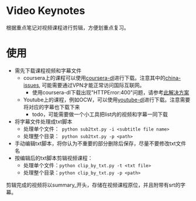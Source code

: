 # Video Keynotes
根据重点笔记对视频课程进行剪辑，方便划重点复习。

# 使用
* 需先下载课程视频和字幕文件
    * coursera上的课程可以使用[coursera-dl](https://github.com/coursera-dl/coursera-dl)进行下载。注意其中的[china-issues](https://github.com/coursera-dl/coursera-dl#china-issues), 可能需要通过VPN才能正常访问国际互联网。
        * 使用coursera-dl下载出现"HTTPError:400"问题，请参考[此解决方案](https://github.com/coursera-dl/coursera-dl/issues/702#issuecomment-506929946)
    * Youtube上的课程，例如OCW，可以使用[youtube-dl](https://rg3.github.io/youtube-dl/)进行下载。注意需要将对应的字幕也下载下来
       * todo，可能需要做一个小工具把list内的视频和字幕一同下载
* 将字幕文件处理成txt脚本
    * 处理单个文件：``` python sub2txt.py -i <subtitle file name>```
    * 处理整个目录：``` python sub2txt.py -p <path>```
* 手动编辑txt脚本，将你认为不重要的部分删除后保存，尽量不要修改txt文件名
* 按编辑后的txt脚本剪辑视频课程：
    * 处理单个文件：```python clip_by_txt.py -t <txt file>```
    * 处理整个目录：```python clip_by_txt.py -p <path>```

剪辑完成的视频将以summary_开头，存储在视频课程原位，并且附带有srt的字幕。
